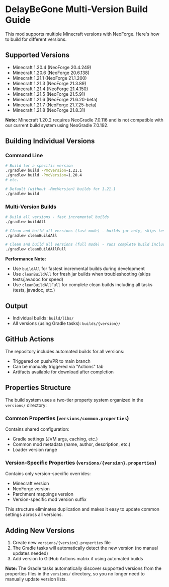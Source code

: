 # DelayBeGone Multi-Version Build Guide

This mod supports multiple Minecraft versions with NeoForge. Here's how to build for different versions.

## Supported Versions

- Minecraft 1.20.4 (NeoForge 20.4.249)
- Minecraft 1.20.6 (NeoForge 20.6.138)
- Minecraft 1.21.1 (NeoForge 21.1.200)
- Minecraft 1.21.3 (NeoForge 21.3.89)
- Minecraft 1.21.4 (NeoForge 21.4.150)
- Minecraft 1.21.5 (NeoForge 21.5.91)
- Minecraft 1.21.6 (NeoForge 21.6.20-beta)
- Minecraft 1.21.7 (NeoForge 21.7.25-beta)
- Minecraft 1.21.8 (NeoForge 21.8.31)

**Note:** Minecraft 1.20.2 requires NeoGradle 7.0.116 and is not compatible with our current build system using NeoGradle 7.0.192.

## Building Individual Versions

### Command Line
```bash
# Build for a specific version
./gradlew build -PmcVersion=1.21.1
./gradlew build -PmcVersion=1.20.4
# etc.

# Default (without -PmcVersion) builds for 1.21.1
./gradlew build
```

### Multi-Version Builds
```bash
# Build all versions - fast incremental builds
./gradlew buildAll

# Clean and build all versions (fast mode) - builds jar only, skips tests/javadoc
./gradlew cleanBuildAll

# Clean and build all versions (full mode) - runs complete build including tests
./gradlew cleanBuildAllFull
```

**Performance Note:** 
- Use `buildAll` for fastest incremental builds during development
- Use `cleanBuildAll` for fresh jar builds when troubleshooting (skips tests/javadoc for speed)  
- Use `cleanBuildAllFull` for complete clean builds including all tasks (tests, javadoc, etc.)

## Output
- Individual builds: `build/libs/`
- All versions (using Gradle tasks): `builds/{version}/`

## GitHub Actions
The repository includes automated builds for all versions:
- Triggered on push/PR to main branch
- Can be manually triggered via "Actions" tab
- Artifacts available for download after completion

## Properties Structure
The build system uses a two-tier property system organized in the `versions/` directory:

### Common Properties (`versions/common.properties`)
Contains shared configuration:
- Gradle settings (JVM args, caching, etc.)
- Common mod metadata (name, author, description, etc.)
- Loader version range

### Version-Specific Properties (`versions/{version}.properties`)
Contains only version-specific overrides:
- Minecraft version
- NeoForge version  
- Parchment mappings version
- Version-specific mod version suffix

This structure eliminates duplication and makes it easy to update common settings across all versions.

## Adding New Versions
1. Create new `versions/{version}.properties` file
2. The Gradle tasks will automatically detect the new version (no manual updates needed)
3. Add version to GitHub Actions matrix if using automated builds

**Note:** The Gradle tasks automatically discover supported versions from the properties files in the `versions/` directory, so you no longer need to manually update version lists.